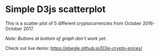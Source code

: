 # Simple D3js scatterplot

This is a scatter plot of 5 different cryptocurrencies from October 2016-October 2017.

_Note: Buttons at bottom of graph don't work yet._

Check out live demo: https://pbegle.github.io/D3js-crypto-prices/